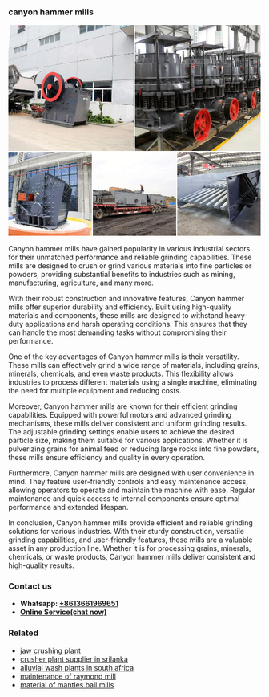 <h3>canyon hammer mills</h3><img src='1704951502.jpg' alt=''><p>Canyon hammer mills have gained popularity in various industrial sectors for their unmatched performance and reliable grinding capabilities. These mills are designed to crush or grind various materials into fine particles or powders, providing substantial benefits to industries such as mining, manufacturing, agriculture, and many more.</p><p>With their robust construction and innovative features, Canyon hammer mills offer superior durability and efficiency. Built using high-quality materials and components, these mills are designed to withstand heavy-duty applications and harsh operating conditions. This ensures that they can handle the most demanding tasks without compromising their performance.</p><p>One of the key advantages of Canyon hammer mills is their versatility. These mills can effectively grind a wide range of materials, including grains, minerals, chemicals, and even waste products. This flexibility allows industries to process different materials using a single machine, eliminating the need for multiple equipment and reducing costs.</p><p>Moreover, Canyon hammer mills are known for their efficient grinding capabilities. Equipped with powerful motors and advanced grinding mechanisms, these mills deliver consistent and uniform grinding results. The adjustable grinding settings enable users to achieve the desired particle size, making them suitable for various applications. Whether it is pulverizing grains for animal feed or reducing large rocks into fine powders, these mills ensure efficiency and quality in every operation.</p><p>Furthermore, Canyon hammer mills are designed with user convenience in mind. They feature user-friendly controls and easy maintenance access, allowing operators to operate and maintain the machine with ease. Regular maintenance and quick access to internal components ensure optimal performance and extended lifespan.</p><p>In conclusion, Canyon hammer mills provide efficient and reliable grinding solutions for various industries. With their sturdy construction, versatile grinding capabilities, and user-friendly features, these mills are a valuable asset in any production line. Whether it is for processing grains, minerals, chemicals, or waste products, Canyon hammer mills deliver consistent and high-quality results.</p><h3>Contact us</h3><ul><li><strong>Whatsapp:&nbsp;<a href="https://wa.me/8613661969651">+8613661969651</a></strong></li><li><a href="https://swt.shibang-china.com/?git&amp;zhl&amp;canyon hammer mills"><strong>Online Service(chat now)</strong></a></li></ul><h3>Related</h3><ul><li><a href='jaw crushing plant.md'>jaw crushing plant</a></li><li><a href='crusher plant supplier in srilanka.md'>crusher plant supplier in srilanka</a></li><li><a href='alluvial wash plants in south africa.md'>alluvial wash plants in south africa</a></li><li><a href='maintenance of raymond mill.md'>maintenance of raymond mill</a></li><li><a href='material of mantles ball mills.md'>material of mantles ball mills</a></li></ul>